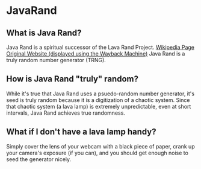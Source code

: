 # JavaRand

## What is Java Rand?
Java Rand is a spiritual successor of the Lava Rand Project. [Wikipedia Page](https://en.wikipedia.org/wiki/Lavarand) [Original Website (displayed using the Wayback Machine)](https://web.archive.org/web/19971210213248/http://lavarand.sgi.com:80/)
Java Rand is a truly random number generator (TRNG).

## How is Java Rand "truly" random?
While it's true that Java Rand uses a psuedo-random number generator, it's seed is truly random because it is a digitization of a chaotic system. 
Since that chaotic system (a lava lamp) is extremely unpredictable, even at short intervals, Java Rand achieves true randomness.

## What if I don't have a lava lamp handy?
Simply cover the lens of your webcam with a black piece of paper, crank up your camera's exposure (if you can), and you should get enough noise to seed the generator nicely. 
